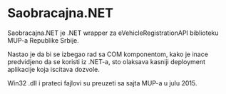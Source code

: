 # Saobracajna.NET

Saobracajna.NET je .NET wrapper za eVehicleRegistrationAPI biblioteku MUP-a Republike Srbije.

Nastao je da bi se izbegao rad sa COM komponentom, kako je inace predvidjeno da se koristi iz .NET-a, sto olaksava kasniji deployment aplikacije koja iscitava dozvole.

Win32 .dll i prateci fajlovi su preuzeti sa sajta MUP-a u julu 2015.